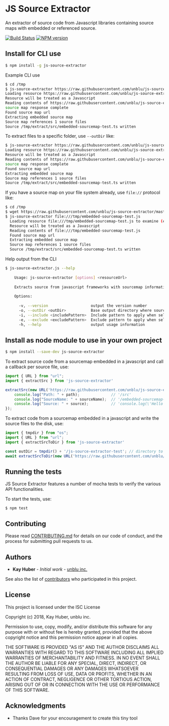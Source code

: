 # JS Source Extractor

An extractor of source code from Javascript libraries containing source maps with embedded or referenced source.

[![Build Status](https://travis-ci.org/unblu/js-source-extractor.svg?branch=master)](https://travis-ci.org/unblu/js-source-extractor)
[![NPM version](https://badge.fury.io/js/js-source-extractor.svg)](https://npmjs.org/package/js-source-extractor)


## Install for CLI use

```bash
$ npm install -g js-source-extractor
```

Example CLI use
```bash
$ cd /tmp
$ js-source-extractor https://raw.githubusercontent.com/unblu/js-source-extractor/master/resources/embedded-sourcemap-test.js
Loading resource https://raw.githubusercontent.com/unblu/js-source-extractor/master/resources/embedded-sourcemap-test.js to examine (expecting javascript or source map)
Resource will be treated as a Javascript
Reading contents of https://raw.githubusercontent.com/unblu/js-source-extractor/master/resources/embedded-sourcemap-test.js
source map response complete
Found source map url
Extracting embedded source map
Source map references 1 source files
Source /tmp/extract/src/embedded-sourcemap-test.ts written
```

To extract files to a specific folder, use `--outDir` like:
```bash
$ js-source-extractor https://raw.githubusercontent.com/unblu/js-source-extractor/master/resources/embedded-sourcemap-test.js --outDir /tmp/extract
Loading resource https://raw.githubusercontent.com/unblu/js-source-extractor/master/resources/embedded-sourcemap-test.js to examine (expecting javascript or source map)
Resource will be treated as a Javascript
Reading contents of https://raw.githubusercontent.com/unblu/js-source-extractor/master/resources/embedded-sourcemap-test.js
source map response complete
Found source map url
Extracting embedded source map
Source map references 1 source files
Source /tmp/extract/src/embedded-sourcemap-test.ts written
```

If you have a source map on your file system already, use `file://` protocol like:
```bash
$ cd /tmp
$ wget https://raw.githubusercontent.com/unblu/js-source-extractor/master/resources/embedded-sourcemap-test.js
$ js-source-extractor file:///tmp/embedded-sourcemap-test.js 
  Loading resource file:///tmp/embedded-sourcemap-test.js to examine (expecting javascript or source map)
  Resource will be treated as a Javascript
  Reading contents of file:///tmp/embedded-sourcemap-test.js
  Found source map url
  Extracting embedded source map
  Source map references 1 source files
  Source /tmp/extract/src/embedded-sourcemap-test.ts written
```

Help output from the CLI
```bash
$ js-source-extractor.js --help
  
    Usage: js-source-extractor [options] <resourceUrl>
  
    Extracts source from javascript frameworks with sourcemap information (containing the source)
  
    Options:
  
      -v, --version                   output the version number
      -o, --outDir <outDir>           Base output directory where source files should be output to
      -i, --include <includePattern>  Include pattern to apply when selecting source files for extraction
      -e, --exclude <excludePattern>  Exclude pattern to apply when selecting source files for extraction (executed after include pattern)
      -h, --help                      output usage information
```

## Install as node module to use in your own project

```bash
$ npm install --save-dev js-source-extractor
```

To extract source code from a sourcemap embedded in a javascript and call a callback per source file, use:

```typescript
import { URL } from "url";
import { extractSrc } from 'js-source-extractor'

extractSrc(new URL('https://raw.githubusercontent.com/unblu/js-source-extractor/master/resources/embedded-sourcemap-test.js'), null, (path: string, sourceName: string, source: string | null) => {
    console.log("Path: " + path);              // '/src'
    console.log("SourceName: " + sourceName);  // '/embedded-sourcemap-test.ts'
    console.log("Source: " + source);          // 'console.log(\'Hello World!\');'
});
```

To extract code from a sourcemap embedded in a javascript and write the source files to the disk, use:
```typescript
import { tmpdir } from "os";
import { URL } from "url";
import { extractSrcToDir } from 'js-source-extractor'

const outDir = tmpdir() + '/js-source-extractor-test'; // directory to store source files in
await extractSrcToDir(new URL('https://raw.githubusercontent.com/unblu/js-source-extractor/master/resources/embedded-sourcemap-test.js'), outDir);
```

## Running the tests

JS Source Extractor features a number of mocha tests to verify the various API functionalities.

To start the tests, use:
```
$ npm test
```

## Contributing

Please read [CONTRIBUTING.md](https://github.com/unblu/js-source-extractor/blob/master/CONTRIBUTING.md) for details on our code of conduct, and the process for submitting pull requests to us.

## Authors

* **Kay Huber** - *Initial work* - [unblu inc.](https://github.com/unblu)

See also the list of [contributors](https://github.com/unblu/js-source-extractor/contributors) who participated in this project.

## License

This project is licensed under the ISC License

Copyright (c) 2018, Kay Huber, unblu inc.

Permission to use, copy, modify, and/or distribute this software for any
purpose with or without fee is hereby granted, provided that the above
copyright notice and this permission notice appear in all copies.

THE SOFTWARE IS PROVIDED "AS IS" AND THE AUTHOR DISCLAIMS ALL WARRANTIES
WITH REGARD TO THIS SOFTWARE INCLUDING ALL IMPLIED WARRANTIES OF
MERCHANTABILITY AND FITNESS. IN NO EVENT SHALL THE AUTHOR BE LIABLE FOR
ANY SPECIAL, DIRECT, INDIRECT, OR CONSEQUENTIAL DAMAGES OR ANY DAMAGES
WHATSOEVER RESULTING FROM LOSS OF USE, DATA OR PROFITS, WHETHER IN AN
ACTION OF CONTRACT, NEGLIGENCE OR OTHER TORTIOUS ACTION, ARISING OUT OF
OR IN CONNECTION WITH THE USE OR PERFORMANCE OF THIS SOFTWARE.

## Acknowledgments

* Thanks Dave for your encouragement to create this tiny tool
